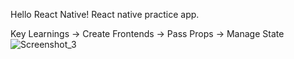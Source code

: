 Hello React Native!
React native practice app.

Key Learnings
-> Create Frontends
-> Pass Props
-> Manage State
![Screenshot_3](https://github.com/HacerYaman/todoList-ReactNative/assets/109144995/a6064a0a-2144-42dc-a8c9-68612cb968f3)
